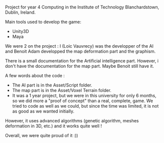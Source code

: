 Project for year 4 Computing in the Institute of Technology Blanchardstown, Dublin, Ireland.

Main tools used to develop the game:
- Unity3D
- Maya

We were 2 on the project : I (Loic Vauvrecy) was the developper of the AI and Benoit Adam developped the map deformation part and the graphism.

There is a small documentation for the Artificial intelligence part. However, i don't have the documentation for the map part. Maybe Benoit still have it.

A few words about the code :

- The AI part is in the Asset/Script folder.
- The map part is in the Asset/Voxel Terrain folder.
- It was a 1 year project, but we were in this university for only 6 months, so we did more a "proof of concept" than a real, complete, game. We tried to code as well as we could, but since the time was limited, it is not as good as we wanted initially.

However, it uses advanced algorithms (genetic algorithm, meshes deformation in 3D, etc.) and it works quite well !

Overall, we were quite proud of it :))
